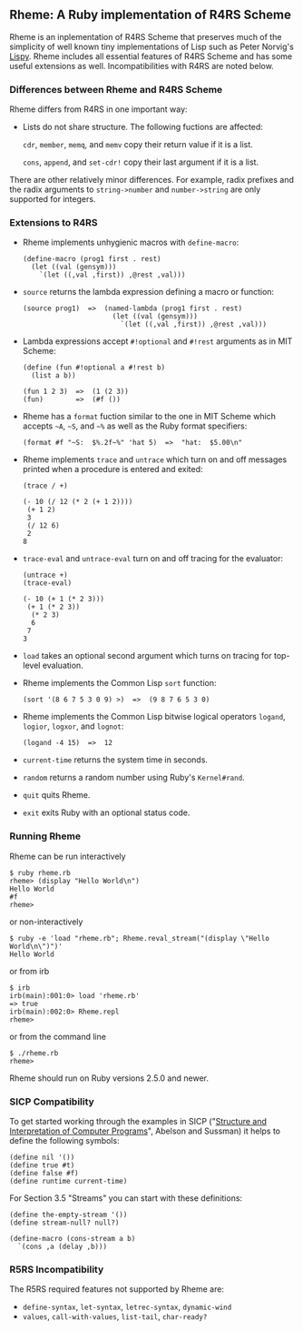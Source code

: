## Rheme: A Ruby implementation of R4RS Scheme

Rheme is an inplementation of R4RS Scheme that preserves much of the simplicity of well known tiny implementations of Lisp such as Peter Norvig's [Lispy](https://norvig.com/lispy.html). Rheme includes all essential features of R4RS Scheme and has some useful extensions as well. Incompatibilities with R4RS are noted below.

### Differences between Rheme and R4RS Scheme

Rheme differs from R4RS in one important way:

* Lists do not share structure. The following fuctions are affected:

   `cdr`, `member`, `memq`, and `memv` copy their return value if it is a list.

   `cons`, `append`, and `set-cdr!` copy their last argument if it is a list.

There are other relatively minor differences. For example, radix prefixes and the radix arguments to `string->number` and `number->string` are only supported for integers.

### Extensions to R4RS

* Rheme implements unhygienic macros with `define-macro`:
  ```
  (define-macro (prog1 first . rest)
    (let ((val (gensym)))
      `(let ((,val ,first)) ,@rest ,val)))
  ```
* `source` returns the lambda expression defining a macro or function:
  ```
  (source prog1)  =>  (named-lambda (prog1 first . rest)
                        (let ((val (gensym)))
                          `(let ((,val ,first)) ,@rest ,val)))
  ```
* Lambda expressions accept `#!optional` and `#!rest` arguments as in MIT Scheme:
  ```
  (define (fun #!optional a #!rest b)
    (list a b))

  (fun 1 2 3)  =>  (1 (2 3))
  (fun)        =>  (#f ())
  ```
* Rheme has a `format` fuction similar to the one in MIT Scheme which accepts `~A`, `~S`, and `~%` as well as the Ruby format specifiers:
  ```
  (format #f "~S:  $%.2f~%" 'hat 5)  =>  "hat:  $5.00\n"
  ```
* Rheme implements `trace` and `untrace` which turn on and off messages printed when a procedure is entered and exited:
  ```
  (trace / +)

  (- 10 (/ 12 (* 2 (+ 1 2))))
   (+ 1 2)
   3
   (/ 12 6)
   2
  8
  ```
* `trace-eval` and `untrace-eval` turn on and off tracing for the evaluator:
  ```
  (untrace +)
  (trace-eval)

  (- 10 (+ 1 (* 2 3)))
   (+ 1 (* 2 3))
    (* 2 3)
    6
   7
  3
  ```
* `load` takes an optional second argument which turns on tracing for top-level evaluation.

* Rheme implements the Common Lisp `sort` function:
  ```
  (sort '(8 6 7 5 3 0 9) >)  =>  (9 8 7 6 5 3 0)
  ```
* Rheme implements the Common Lisp bitwise logical operators `logand`, `logior`, `logxor`, and `lognot`:
  ```
  (logand -4 15)  =>  12
  ```
* `current-time` returns the system time in seconds.

* `random` returns a random number using Ruby's `Kernel#rand`.

* `quit` quits Rheme.

* `exit` exits Ruby with an optional status code.

### Running Rheme

Rheme can be run interactively
  ```
  $ ruby rheme.rb
  rheme> (display "Hello World\n")
  Hello World
  #f
  rheme> 
  ```
or non-interactively
  ```
  $ ruby -e 'load "rheme.rb"; Rheme.reval_stream("(display \"Hello World\n\")")'
  Hello World
  ```
or from irb
  ```
  $ irb
  irb(main):001:0> load 'rheme.rb'
  => true
  irb(main):002:0> Rheme.repl
  rheme> 
  ```
or from the command line
  ```
  $ ./rheme.rb
  rheme>  
  ```
Rheme should run on Ruby versions 2.5.0 and newer.

### SICP Compatibility

To get started working through the examples in SICP ("[Structure and Interpretation of Computer Programs](https://mitpress.mit.edu/sites/default/files/sicp/index.html)", Abelson and Sussman) it helps to define the following symbols:

  ```
  (define nil '())
  (define true #t)
  (define false #f)
  (define runtime current-time)
  ```
For Section 3.5 "Streams" you can start with these definitions:
  ```
  (define the-empty-stream '())
  (define stream-null? null?)

  (define-macro (cons-stream a b)
    `(cons ,a (delay ,b)))
  ```

### R5RS Incompatibility

The R5RS required features not supported by Rheme are:

* `define-syntax`, `let-syntax`, `letrec-syntax`, `dynamic-wind`
* `values`, `call-with-values`, `list-tail`, `char-ready?`
